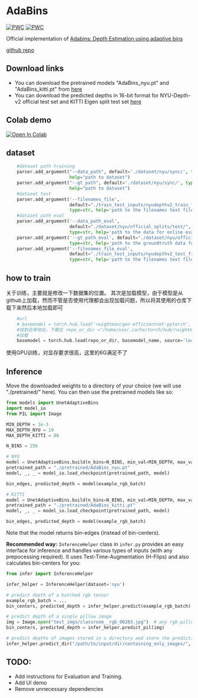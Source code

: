 # AdaBins
[![PWC](https://img.shields.io/endpoint.svg?url=https://paperswithcode.com/badge/adabins-depth-estimation-using-adaptive-bins/monocular-depth-estimation-on-kitti-eigen)](https://paperswithcode.com/sota/monocular-depth-estimation-on-kitti-eigen?p=adabins-depth-estimation-using-adaptive-bins) [![PWC](https://img.shields.io/endpoint.svg?url=https://paperswithcode.com/badge/adabins-depth-estimation-using-adaptive-bins/monocular-depth-estimation-on-nyu-depth-v2)](https://paperswithcode.com/sota/monocular-depth-estimation-on-nyu-depth-v2?p=adabins-depth-estimation-using-adaptive-bins)

Official implementation of [Adabins: Depth Estimation using adaptive bins](https://arxiv.org/abs/2011.14141)

[github repo](https://github.com/shariqfarooq123/AdaBins)
## Download links
* You can download the pretrained models "AdaBins_nyu.pt" and "AdaBins_kitti.pt" from [here](https://drive.google.com/drive/folders/1nYyaQXOBjNdUJDsmJpcRpu6oE55aQoLA?usp=sharing)
* You can download the predicted depths in 16-bit format for NYU-Depth-v2 official test set and KITTI Eigen split test set [here](https://drive.google.com/drive/folders/1b3nfm8lqrvUjtYGmsqA5gptNQ8vPlzzS?usp=sharing)

## Colab demo 

<p>
<a href="https://colab.research.google.com/drive/1oxHflMh6eAJS7BhvP1amHvuBSirlS5Vl?usp=sharing" target="_parent">
  <img src="https://colab.research.google.com/assets/colab-badge.svg" alt="Open In Colab"/>
</a>
</p>

## dataset
```Python
    #dataset path training
    parser.add_argument("--data_path", default='./dataset/nyu/sync/', type=str,
                        help="path to dataset")
    parser.add_argument("--gt_path", default='./dataset/nyu/sync/', type=str,
                        help="path to dataset")
    #dataset test
    parser.add_argument('--filenames_file',
                        default="./train_test_inputs/nyudepthv2_train_files_with_gt.txt",
                        type=str, help='path to the filenames text file')   
    #dataset path eval
    parser.add_argument('--data_path_eval',
                        default="./dataset/nyu/official_splits/test/",
                        type=str, help='path to the data for online evaluation')
    parser.add_argument('--gt_path_eval', default="./dataset/nyu/official_splits/test/",
                        type=str, help='path to the groundtruth data for online evaluation')
    parser.add_argument('--filenames_file_eval',
                        default="./train_test_inputs/nyudepthv2_test_files_with_gt.txt",
                        type=str, help='path to the filenames text file for online evaluation')
```

## how to train
关于训练，主要就是修改一下数据集的位置。
其次是加载模型，由于模型是从github上加载，然而不管是否使用代理都会出现加载问题，所以将其使用的仓库下载下来然后本地加载即可
```python
    #url
    # basemodel = torch.hub.load('rwightman/gen-efficientnet-pytorch', basemodel_name, pretrained=True)
    #找到仓库地址，下载在 repo_or_dir ="/home/xxx/.cache/torch/hub/rwightman_gen-efficientnet-pytorch_master"
    #加载
    basemodel = torch.hub.load(repo_or_dir, basemodel_name, source='local',pretrained=True)
```
使用GPU训练，对显存要求很高，这里的6G满足不了

## Inference
Move the downloaded weights to a directory of your choice (we will use "./pretrained/" here). You can then use the pretrained models like so:

```python
from models import UnetAdaptiveBins
import model_io
from PIL import Image

MIN_DEPTH = 1e-3
MAX_DEPTH_NYU = 10
MAX_DEPTH_KITTI = 80

N_BINS = 256 

# NYU
model = UnetAdaptiveBins.build(n_bins=N_BINS, min_val=MIN_DEPTH, max_val=MAX_DEPTH_NYU)
pretrained_path = "./pretrained/AdaBins_nyu.pt"
model, _, _ = model_io.load_checkpoint(pretrained_path, model)

bin_edges, predicted_depth = model(example_rgb_batch)

# KITTI
model = UnetAdaptiveBins.build(n_bins=N_BINS, min_val=MIN_DEPTH, max_val=MAX_DEPTH_KITTI)
pretrained_path = "./pretrained/AdaBins_kitti.pt"
model, _, _ = model_io.load_checkpoint(pretrained_path, model)

bin_edges, predicted_depth = model(example_rgb_batch)
```
Note that the model returns bin-edges (instead of bin-centers).

**Recommended way:** `InferenceHelper` class in `infer.py` provides an easy interface for inference and handles various types of inputs (with any prepocessing required). It uses Test-Time-Augmentation (H-Flips) and also calculates bin-centers for you:
```python
from infer import InferenceHelper

infer_helper = InferenceHelper(dataset='nyu')

# predict depth of a batched rgb tensor
example_rgb_batch = ...  
bin_centers, predicted_depth = infer_helper.predict(example_rgb_batch)

# predict depth of a single pillow image
img = Image.open("test_imgs/classroom__rgb_00283.jpg")  # any rgb pillow image
bin_centers, predicted_depth = infer_helper.predict_pil(img)

# predict depths of images stored in a directory and store the predictions in 16-bit format in a given separate dir
infer_helper.predict_dir("/path/to/input/dir/containing_only_images/", "path/to/output/dir/")

```
## TODO:
* Add instructions for Evaluation and Training.
* Add UI demo
* Remove unnecessary dependencies
